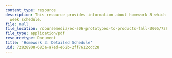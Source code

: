 ```yaml
---
content_type: resource
description: This resource provides information about homework 3 which contains three
  week schedule.
file: null
file_location: /coursemedia/ec-s06-prototypes-to-products-fall-2005/72828908683aa7ede62b2ff7612cdc28_MITEC_S06F05_hw3.pdf
file_type: application/pdf
resourcetype: Document
title: 'Homework 3: Detailed Schedule'
uid: 72828908-683a-a7ed-e62b-2ff7612cdc28
---
```

